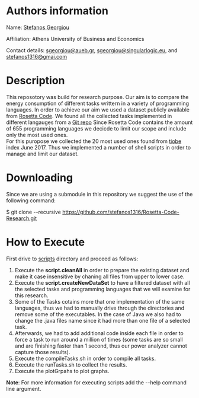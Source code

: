 # Authors information
Name: [Stefanos Georgiou](https://istlab.dmst.aueb.gr/content/members/sgeorgiou.html)

Affiliation: Athens University of Business and Economics

Contact details: sgeorgiou@aueb.gr, sgeorgiou@singularlogic.eu, and stefanos1316@gmai.com

# Description
This reposotory was build for research purpose. 
Our aim is to compare the energy consumption of different tasks writtern in a variety of programming languages. 
In order to achieve our aim we used a dataset publicly available from [Rosetta Code](http://rosettacode.org/wiki/Rosetta_Code).
We found all the collected tasks implemented in different langauges from a [Git repo](https://github.com/acmeism/RosettaCodeData) 
Since Rosetta Code contains the amount of 655 programming languages we decicde to limit our scope and include only the most used 
ones.  
For this puropose we collected the 20 most used ones found from [tiobe](https://www.tiobe.com/tiobe-index/) index June 2017. 
Thus we implemented a number of shell scripts in order to manage and limit our dataset.

# Downloading
Since we are using a submodule in this repository we suggest the use of the following command:

$ git clone --recursive https://github.com/stefanos1316/Rosetta-Code-Research.git

# How to Execute
First drive to [scripts](https://github.com/stefanos1316/Rosetta-Code-Research/tree/master/scripts) directory and proceed as follows:

1) Execute the **script.cleanAll** in order to prepare the existing dataset and make it case insensitive by chaning all files from upper to lower case.
2) Execute the **script.createNewDataSet** to have a filtered dataset with all the selected tasks and programming languages that we will examine for this research.
3) Some of the Tasks cotains more that one implementation of the same languages, thus we had to manually drive through the directories and remove some of the 
   executables. In the case of Java we also had to change the .java files name since it had more than one file of a selected task.
4) Afterwards, we had to add additional code inside each file in order to force a task to run around a million of times (some tasks  are so small and are 
   finishing faster than 1 second, thus our power analyzer cannot capture those results).
5) Execute the compileTasks.sh in order to compile all tasks.
6) Execute the runTasks.sh to collect the results.
7) Execute the plotGrpahs to plot graphs.

**Note**: For more information for executing scripts add the --help command line argument.
